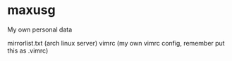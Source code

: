# maxusg
My own personal data


mirrorlist.txt (arch linux server)
vimrc (my own vimrc config, remember put this as .vimrc)
